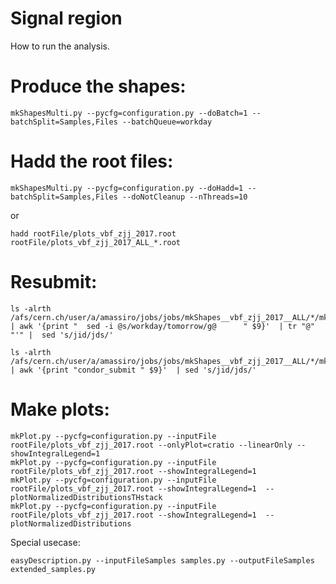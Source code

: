 Signal region
=====================

How to run the analysis.
    
# Produce the shapes:

    mkShapesMulti.py --pycfg=configuration.py --doBatch=1 --batchSplit=Samples,Files --batchQueue=workday

# Hadd the root files:

    mkShapesMulti.py --pycfg=configuration.py --doHadd=1 --batchSplit=Samples,Files --doNotCleanup --nThreads=10

or

    hadd rootFile/plots_vbf_zjj_2017.root rootFile/plots_vbf_zjj_2017_ALL_*.root

    
# Resubmit:

    ls -alrth /afs/cern.ch/user/a/amassiro/jobs/jobs/mkShapes__vbf_zjj_2017__ALL/*/mkShapes__*.jid | awk '{print "  sed -i @s/workday/tomorrow/g@      " $9}'  | tr "@" "'" |  sed 's/jid/jds/'    

    ls -alrth /afs/cern.ch/user/a/amassiro/jobs/jobs/mkShapes__vbf_zjj_2017__ALL/*/mkShapes__*.jid | awk '{print "condor_submit " $9}'  | sed 's/jid/jds/'    

    
# Make plots:

    mkPlot.py --pycfg=configuration.py --inputFile rootFile/plots_vbf_zjj_2017.root --onlyPlot=cratio --linearOnly --showIntegralLegend=1
    mkPlot.py --pycfg=configuration.py --inputFile rootFile/plots_vbf_zjj_2017.root --showIntegralLegend=1
    mkPlot.py --pycfg=configuration.py --inputFile rootFile/plots_vbf_zjj_2017.root --showIntegralLegend=1  --plotNormalizedDistributionsTHstack    
    mkPlot.py --pycfg=configuration.py --inputFile rootFile/plots_vbf_zjj_2017.root --showIntegralLegend=1  --plotNormalizedDistributions  
        

    
    
    
Special usecase:

    easyDescription.py --inputFileSamples samples.py --outputFileSamples extended_samples.py

    
